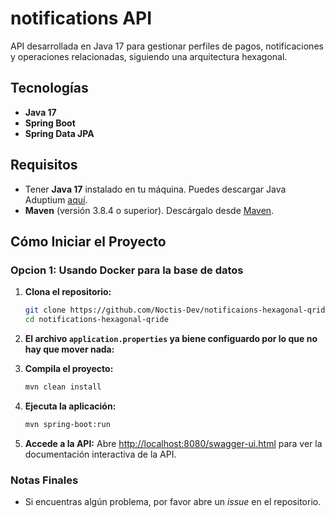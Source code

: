 # notifications API

API desarrollada en Java 17 para gestionar perfiles de pagos, notificaciones y operaciones relacionadas, siguiendo una arquitectura hexagonal.

## Tecnologías
- **Java 17**
- **Spring Boot**
- **Spring Data JPA**


## Requisitos
- Tener **Java 17** instalado en tu máquina. Puedes descargar Java Aduptium [aquí](https://adoptium.net/es/temurin/releases/?version=17).
- **Maven** (versión 3.8.4 o superior). Descárgalo desde [Maven](https://maven.apache.org/download.cgi).

## Cómo Iniciar el Proyecto

### Opcion 1: Usando Docker para la base de datos

1. **Clona el repositorio:**
   ```bash
   git clone https://github.com/Noctis-Dev/notificaions-hexagonal-qride.git
   cd notifications-hexagonal-qride
   ```

2. **El archivo `application.properties` ya biene configuardo por lo que no hay que mover nada:**
   

3. **Compila el proyecto:**
   ```bash
   mvn clean install
   ```

4. **Ejecuta la aplicación:**
   ```bash
   mvn spring-boot:run
   ```

5. **Accede a la API:**
   Abre [http://localhost:8080/swagger-ui.html](http://localhost:8080/swagger-ui.html) para ver la documentación interactiva de la API.

### Notas Finales
- Si encuentras algún problema, por favor abre un _issue_ en el repositorio.
